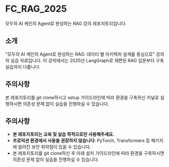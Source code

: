 # FC_RAG_2025
모두의 AI 케인의 Agent로 완성하는 RAG 강의 레포지토리입니다.

## 소개
"모두의 AI 케인의 Agent로 완성하는 RAG: 데이터 별 아키텍처 설계를 중심으로" 강의의 실습 자료입니다. 
이 강의에서는 2025년 LangGraph로 재편된 RAG 입문부터 구축 실습까지 다룹니다.

## 주의사항

본 레포지토리를 git clone하시고 setup 가이드라인에 따라 환경을 구축하신 커널로 실행하시면 의존성 문제 없이 실습을 진행하실 수 있습니다.

## 주의사항
- **본 레포지토리는 교육 및 실습 목적으로만 사용해주세요.**
- **프로덕션 환경에서 사용을 권장하지 않습니다**: PyTorch, Transformers 등 패키지에 알려진 보안 취약점이 있을 수 있습니다.
- 본 레포지토리를 git clone하신 후 아래 설치 가이드라인에 따라 환경을 구축하시면 의존성 문제 없이 실습을 진행하실 수 있습니다.

